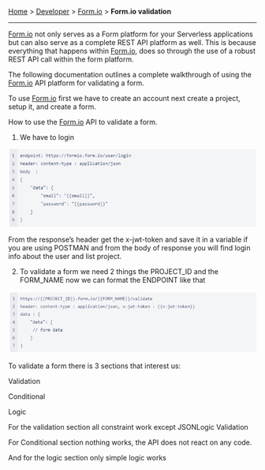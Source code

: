 [Home](index) > [Developer](Developer) > [Form.io](Form.io) > **Form.io validation**
***

[Form.io](http://form.io/) not only serves as a Form platform for your Serverless applications but can also serve as a complete REST API platform as well. This is because everything that happens within [Form.io](http://form.io/), does so through the use of a robust REST API call within the form platform.

The following documentation outlines a complete walkthrough of using the [Form.io](http://form.io/) API platform for validating a form.

To use [Form.io](http://form.io/) first we have to create an account next create a project, setup it, and create a form.

How to use the [Form.io](http://form.io/) API to validate a form.

1. We have to login 

![image](images/formio1.png)

From the response’s header get the x-jwt-token and save it in a variable if you are using POSTMAN and from the body of response you will find login info about the user and list project.

2) To validate a form we need 2 things the PROJECT_ID and the FORM_NAME  now we can format the ENDPOINT like that 

![image](images/formio2.png)

To validate a form there is 3 sections that interest us:

Validation 

Conditional 

Logic

For the validation section  all constraint  work except  JSONLogic Validation

For Conditional section nothing works, the API does not react on any code.

And for the logic section only simple logic works